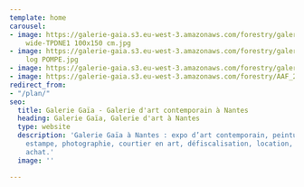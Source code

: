 ```yaml
---
template: home
carousel:
- image: https://galerie-gaia.s3.eu-west-3.amazonaws.com/forestry/galerie-gaia-edwin
    wide-TPDNE1 100x150 cm.jpg
- image: https://galerie-gaia.s3.eu-west-3.amazonaws.com/forestry/galerie-gaia-olivier-duhec-mini
    log POMPE.jpg
- image: https://galerie-gaia.s3.eu-west-3.amazonaws.com/forestry/galerie-gaia-yann-peron-emile-instagram.jpg
- image: https://galerie-gaia.s3.eu-west-3.amazonaws.com/forestry/AAF_2022_BRU_04_Email-headerw560xh280px_v32.jpg
redirect_from:
- "/plan/"
seo:
  title: Galerie Gaïa - Galerie d'art contemporain à Nantes
  heading: Galerie Gaïa, Galerie d'art à Nantes
  type: website
  description: 'Galerie Gaïa à Nantes : expo d’art contemporain, peinture, sculpture,
    estampe, photographie, courtier en art, défiscalisation, location, prêt avant
    achat.'
  image: ''

---
```

